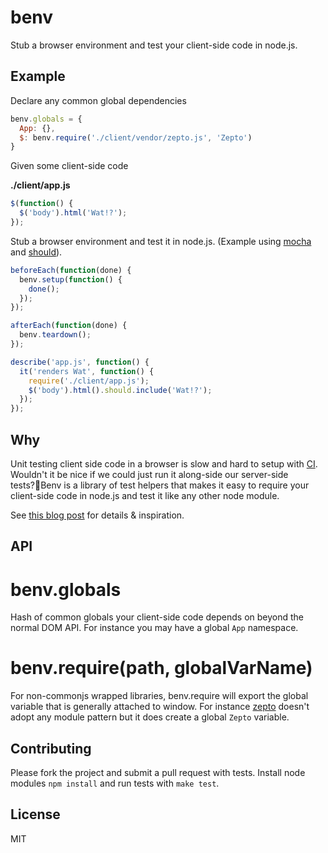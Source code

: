 # benv

Stub a browser environment and test your client-side code in node.js.

## Example

Declare any common global dependencies

````javascript
benv.globals = {
  App: {},
  $: benv.require('./client/vendor/zepto.js', 'Zepto')
}
````

Given some client-side code

**./client/app.js**
````javascript
$(function() {
  $('body').html('Wat!?');
});
````

Stub a browser environment and test it in node.js. (Example using [mocha](http://visionmedia.github.io/mocha/) and [should](https://github.com/visionmedia/should.js/)).

````javascript
beforeEach(function(done) {
  benv.setup(function() {
    done();
  });
});

afterEach(function(done) {
  benv.teardown();
});

describe('app.js', function() {
  it('renders Wat', function() {
    require('./client/app.js');
    $('body').html().should.include('Wat!?');
  });
});

````

## Why

Unit testing client side code in a browser is slow and hard to setup with [CI](http://en.wikipedia.org/wiki/Continuous_integration). Wouldn't it be nice if we could just run it along-side our server-side tests?Benv is a library of test helpers that makes it easy to require your client-side code in node.js and test it like any other node module.

See [this blog post](http://artsy.github.io/blog/2013/06/14/writing-headless-backbone-tests-with-node-dot-js/) for details & inspiration.

## API

# benv.globals

Hash of common globals your client-side code depends on beyond the normal DOM API. For instance you may have a global `App` namespace.

# benv.require(path, globalVarName)

For non-commonjs wrapped libraries, benv.require will export the global variable that is generally attached to window. For instance [zepto](https://github.com/madrobby/zepto) doesn't adopt any module pattern but it does create a global `Zepto` variable.

## Contributing

Please fork the project and submit a pull request with tests. Install node modules `npm install` and run tests with `make test`.

## License

MIT